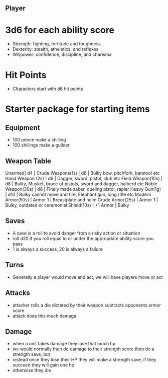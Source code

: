 ## Player
# 3d6 for each ability score
- Strength: fighting, fortitude and toughness
- Dexterity: stealth, atheletics, and reflexes
- Willpower: confidence, discipline, and charisma

# Hit Points
- Characters start with d6 hit points

# Starter package for starting items

## Equipment
- 100 pence make a shilling
- 100 shillings make a guilder

## Weapon Table

Unarmed| d4 | 
Crude Weapons(1s) | d6 | Bulky bow, pitchfork, barstool etc
Hand Weapon (2s) | d6 | Dagger, sword, pistol, club etc
Field Weapon(10s) | d8 | Bulky, Musket, brace of pistols, sword and dagger, halberd etc
Noble Weapon(30s) | d8 | Finely made saber, dueling pistol, rapier
Heavy Gun(1g) | d10 | Bulky cannot move and fire, Elephant gun, long rifle etc
Modern Armor(50s) | Armor 1 | Breastplate and helm
Crude Armor(25s) | Armor 1 | Bulky, outdated or ceremonial
Shield(10s) | +1 Armor | Bulky

## Saves
- A save is a roll to avoid danger from a risky action or situation
- roll d20 if you roll equal to or under the appropriate ability score you pass
- 1 is always a success, 20 is always a failure

## Turns
- Generally a player would move and act, we will have players move or act
## Attacks
- attacker rolls a die dictated by their weapon subtracts opponents armor score
- attack does this much damage
## Damage
- when a unit takes damage they lose that much hp
- we would normally then do damage to their strength score then do a strength save, but
- instead once they lose their HP they will make a strength save, if they succeed they will gain one hp
- otherwise they die

